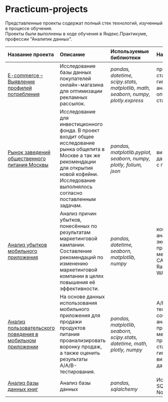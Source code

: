 # Practicum-projects

Представленные проекты содержат полный стек технологий, изученный в процессе обучения.  
Проекты были выполнены в ходе обучения в Яндекс.Практикуме, профессии "Аналитик данных".  


| Название проекта | Описание | Используемые библиотеки | Навыки |
| :---------------------- | :---------------------- | :---------------------- |:---------------------- |
| [E-commerce – Выявление профилей потребления](https://github.com/Ichayochek/Practicum-projects/tree/main/E-commerce%3AIdentification%20of%20consumption%20profiles) | Исследование базы данных покупателей онлайн-магазина для оптимизации рекламных рассылок.| *pandas, datetime, scipy.stats, matplotlib, math, seaborn, numpy, plotly.express* | проверка статистических гипотез, RFM-анализ, описательная статистика  | 
|[Рынок заведений общественного питания Москвы](https://github.com/Ichayochek/Practicum-projects/tree/main/food_services_market_Moscow)  | Исследование для инвестиционного фонда. В проект входит общее исследование рынка общепита в Москве а так же рекомендации для открытия новой кофейни. Исследование выполнялось согласно поставленным задачам. | *pandas, matplotlib.pyplot, seaborn, numpy, plotly, folium, json* | визуализация данных, работа с геоданными |
| [Анализ убытков мобильного приложения](https://github.com/Ichayochek/Practicum-projects/tree/main/marketing%20campaign%20analysis) | Анализ причин убытков, понесённых по результатам маркетинговой кампании. Составление рекомендаций по изменению маркетинговой компании в целях повышения её эффективности. | *pandas, datetime, seaborn, matplotlib, numpy* | когортный анализ, юнит-экономика, продуктовые метрики (LTV, CAC, Retention Rate, DAU, WAU, MAU итд) |
| [Анализ пользовательского поведения в мобильном приложении](https://github.com/Ichayochek/Practicum-projects/tree/main/user%20behavior%20in%20a%20mobile%20application) | На основе данных использования мобильного приложения для продажи продуктов питания проанализировать воронку продаж, а также оценить результаты A/A/B-тестирования. | *pandas, matplotlib, seaborn, scipy.stats, datetime, math, plotly, numpy* | А/В тестирование, событийная аналитика, продуктовые метрики, проверка статистических гипотез, визуализация данных |
| [Анализ базы данных книг](https://github.com/Ichayochek/Practicum-projects/tree/main/SQL_in_Jupyter) | Анализ базы данных | *pandas, sqlalchemy* | Использование SQL в Jupyter Notebook |

